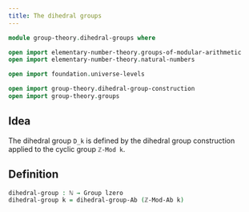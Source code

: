 ```yaml
---
title: The dihedral groups
---
```


```agda
module group-theory.dihedral-groups where

open import elementary-number-theory.groups-of-modular-arithmetic
open import elementary-number-theory.natural-numbers

open import foundation.universe-levels

open import group-theory.dihedral-group-construction
open import group-theory.groups
```

## Idea

The dihedral group `D_k` is defined by the dihedral group construction applied to the cyclic group `ℤ-Mod k`.

## Definition

```agda
dihedral-group : ℕ → Group lzero
dihedral-group k = dihedral-group-Ab (ℤ-Mod-Ab k)
```
